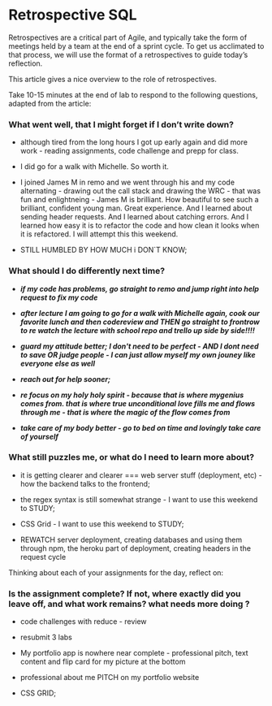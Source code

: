 # Retrospective SQL
Retrospectives are a critical part of Agile, and typically take the form of meetings held by a team at the end of a sprint cycle. To get us acclimated to that process, we will use the format of a retrospectives to guide today’s reflection.

This article gives a nice overview to the role of retrospectives.

Take 10-15 minutes at the end of lab to respond to the following questions, adapted from the article:

### What went well, that I might forget if I don’t write down?
  - although tired from the long hours I got up early again and did more work - reading assignments, code challenge and prepp for class.
  - I did go for a walk with Michelle. So worth it.

  - I joined James M in remo and we went through his and my code alternating - drawing out the call stack and drawing the WRC - that was fun and enlightneing - James M is brilliant. How beautiful to see such a brilliant, confident young man. Great experience. And I learned about sending header requests. And I learned about catching errors. And I learned how easy it is to refactor the code and how clean it looks when it is refactored. I will attempt this this weekend.

  - STILL HUMBLED BY HOW MUCH i DON`T KNOW;

### What should I do differently next time?

  - ***if my code has problems, go straight to remo and jump right into help request to fix my code***

  - ***after lecture I am going to go for a walk with Michelle again, cook our favorite lunch and then codereview and THEN go straight to frontrow to re watch the lecture with school repo and trello up side by side!!!!***

  - ***guard my attitude better; I don't need to be perfect - AND I dont need to save OR judge people - I can just allow myself my own jouney like everyone else as well***

  - ***reach out for help sooner;***

  - ***re focus on my holy holy spirit - because that is where mygenius comes from. that is where true unconditional love fills me and flows through me - that is where the magic of the flow comes from***

  - ***take care of my body better - go to bed on time and lovingly take care of yourself***

### What still puzzles me, or what do I need to learn more about?

- it is getting clearer and clearer === web server stuff (deployment, etc) - how the backend talks to the frontend;

- the regex syntax is still somewhat strange - I want to use this weekend to STUDY;
- CSS Grid - I want to use this weekend to STUDY;

- REWATCH server deployment, creating databases and using them through npm, the heroku part of deployment, creating headers in the request cycle

Thinking about each of your assignments for the day, reflect on:
### Is the assignment complete? If not, where exactly did you leave off, and what work remains? what needs more doing ?

  + code challenges with reduce - review

  + resubmit 3 labs

  + My portfolio app is nowhere near complete - professional pitch, text content and flip card for my picture at the bottom

  + professional about me PITCH on my portfolio website

  + CSS GRID;